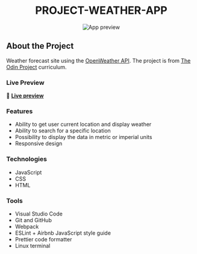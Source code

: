 <div align="center">
  
# PROJECT-WEATHER-APP

<img alt="App preview" src="https://photos.google.com/photo/AF1QipOXWTfAo-vDvxpNKHDCG8wIf60U1ZHl0cYxoRqw">

</div>

## About the Project

Weather forecast site using the [OpenWeather API](https://openweathermap.org/api). The project is from [The Odin Project](https://www.theodinproject.com/paths/full-stack-javascript/courses/javascript/lessons/weather-app) curriculum.

### Live Preview

🔗 <b> [Live preview](https://maciejdabrowskii.github.io/PROJECT-WEATHER-APP/)</b>

### Features

- Ability to get user current location and display weather
- Ability to search for a specific location
- Possibility to display the data in metric or imperial units
- Responsive design

### Technologies

- JavaScript
- CSS
- HTML

### Tools

- Visual Studio Code
- Git and GitHub
- Webpack
- ESLint + Airbnb JavaScript style guide
- Prettier code formatter
- Linux terminal
